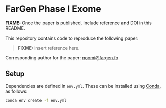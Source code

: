 # FarGen Phase I Exome

**FIXME:** Once the paper is published, include reference and DOI in this README. 

This repository contains code to reproduce the following paper:

> **FIXME:** insert reference here.

Corresponding author for the paper: noomi@fargen.fo

## Setup

Dependencies are defined in `env.yml`. These can be installed using [Conda](https://docs.conda.io/en/latest/miniconda.html), as follows:

```bash
conda env create -f env.yml
```


